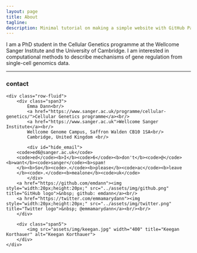 ```yaml
---
layout: page
title: About
tagline: 
description: Minimal tutorial on making a simple website with GitHub Pages
---
```


I am a PhD student in the Cellular Genetics programme at the Wellcome Sanger Institute and the University of Cambridge. I am interested in computational methods to describe mechanisms of gene regulation from single-cell genomics data. 

--- 

<div class="container">
<h3><a name="Contact"></a>contact</h3>

    <div class="row-fluid">
        <div class="span3">
            Emma Dann<br/>
            <a href="https://www.sanger.ac.uk/programme/cellular-genetics/">Cellular Genetics programme</a><br/>
            <a href="https://www.sanger.ac.uk">Wellcome Sanger Institute</a><br/>
            Wellcome Genome Campus, Saffron Walden CB10 1SA<br/>
            Cambridge, United Kingdom <br/>

            <div id="hide_email">
        <code>ed6@sanger.ac.uk</code>
        <code>ed</code><b>I</b><code>6</code><b>don't</b><code>@</code><b>want</b><code>sanger</code><b>spam!
        </b><b>So</b><code>.</code><b>please</b><code>ac</code><b>leave
        </b><code>.</code><b>mealone</b><code>uk</code>
            </div>
        <a href="https://github.com/emdann"><img style="width:20px;height:20px;" src="../assets/img/github.png" title="GitHub logo">&nbsp; github: emdann</a><br/>
        <a href="https://twitter.com/emmamarydann"><img style="width:20px;height:20px;" src="../assets/img/twitter.png" title="Twitter logo">&nbsp; @emmamarydann</a><br/><br/>
        </div>

        <div class="span5">
            <img src="assets/img/keegan.jpg" width="400" title="Keegan Korthauer" alt="Keegan Korthauer">
        </div>
    </div>
</div>
